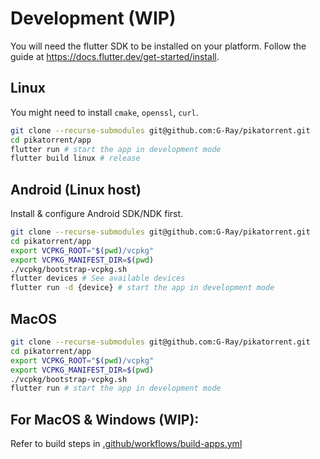 # Development (WIP)

You will need the flutter SDK to be installed on your platform.
Follow the guide at https://docs.flutter.dev/get-started/install.

## Linux

You might need to install `cmake`, `openssl`, `curl`.

```sh
git clone --recurse-submodules git@github.com:G-Ray/pikatorrent.git
cd pikatorrent/app
flutter run # start the app in development mode
flutter build linux # release
```

## Android (Linux host)

Install & configure Android SDK/NDK first.

```sh
git clone --recurse-submodules git@github.com:G-Ray/pikatorrent.git
cd pikatorrent/app
export VCPKG_ROOT="$(pwd)/vcpkg"
export VCPKG_MANIFEST_DIR=$(pwd)
./vcpkg/bootstrap-vcpkg.sh
flutter devices # See available devices
flutter run -d {device} # start the app in development mode
```

## MacOS

```sh
git clone --recurse-submodules git@github.com:G-Ray/pikatorrent.git
cd pikatorrent/app
export VCPKG_ROOT="$(pwd)/vcpkg"
export VCPKG_MANIFEST_DIR=$(pwd)
./vcpkg/bootstrap-vcpkg.sh
flutter run # start the app in development mode
```

## For MacOS & Windows (WIP):

Refer to build steps in [.github/workflows/build-apps.yml](.github/workflows/build-apps.yml)
